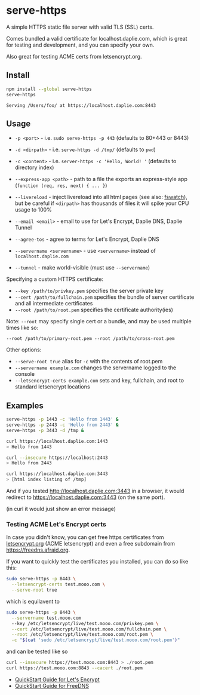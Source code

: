 serve-https
===========

A simple HTTPS static file server with valid TLS (SSL) certs.

Comes bundled a valid certificate for localhost.daplie.com,
which is great for testing and development, and you can specify your own.

Also great for testing ACME certs from letsencrypt.org.

Install
-------

```bash
npm install --global serve-https
serve-https
```

```
Serving /Users/foo/ at https://localhost.daplie.com:8443
```

Usage
-----

* `-p <port>` - i.e. `sudo serve-https -p 443` (defaults to 80+443 or 8443)
* `-d <dirpath>` - i.e. `serve-https -d /tmp/` (defaults to `pwd`)
* `-c <content>` - i.e. `server-https -c 'Hello, World! '` (defaults to directory index)
* `--express-app <path>` - path to a file the exports an express-style app (`function (req, res, next) { ... }`)
* `--livereload` - inject livereload into all html pages (see also: [fswatch](http://stackoverflow.com/a/13807906/151312)), but be careful if `<dirpath>` has thousands of files it will spike your CPU usage to 100%

* `--email <email>` - email to use for Let's Encrypt, Daplie DNS, Daplie Tunnel
* `--agree-tos` - agree to terms for Let's Encrypt, Daplie DNS
* `--servername <servername>` - use `<servername>` instead of `localhost.daplie.com`
* `--tunnel` - make world-visible (must use `--servername`)

Specifying a custom HTTPS certificate:

* `--key /path/to/privkey.pem` specifies the server private key
* `--cert /path/to/fullchain.pem` specifies the bundle of server certificate and all intermediate certificates
* `--root /path/to/root.pem` specifies the certificate authority(ies)

Note: `--root` may specify single cert or a bundle, and may be used multiple times like so:

```
--root /path/to/primary-root.pem --root /path/to/cross-root.pem
```

Other options:

* `--serve-root true` alias for `-c` with the contents of root.pem
* `--servername example.com` changes the servername logged to the console
* `--letsencrypt-certs example.com` sets and key, fullchain, and root to standard letsencrypt locations

Examples
--------

```bash
serve-https -p 1443 -c 'Hello from 1443' &
serve-https -p 2443 -c 'Hello from 2443' &
serve-https -p 3443 -d /tmp &

curl https://localhost.daplie.com:1443
> Hello from 1443

curl --insecure https://localhost:2443
> Hello from 2443

curl https://localhost.daplie.com:3443
> [html index listing of /tmp]
```

And if you tested <http://localhost.daplie.com:3443> in a browser,
it would redirect to <https://localhost.daplie.com:3443> (on the same port).

(in curl it would just show an error message)

### Testing ACME Let's Encrypt certs

In case you didn't know, you can get free https certificates from
[letsencrypt.org](https://letsencrypt.org)
(ACME letsencrypt)
and even a free subdomain from <https://freedns.afraid.org>.

If you want to quickly test the certificates you installed,
you can do so like this:

```bash
sudo serve-https -p 8443 \
  --letsencrypt-certs test.mooo.com \
  --serve-root true
```

which is equilavent to

```bash
sudo serve-https -p 8443 \
  --servername test.mooo.com
  --key /etc/letsencrypt/live/test.mooo.com/privkey.pem \
  --cert /etc/letsencrypt/live/test.mooo.com/fullchain.pem \
  --root /etc/letsencrypt/live/test.mooo.com/root.pem \
  -c "$(cat 'sudo /etc/letsencrypt/live/test.mooo.com/root.pem')"
```

and can be tested like so

```bash
curl --insecure https://test.mooo.com:8443 > ./root.pem
curl https://test.mooo.com:8843 --cacert ./root.pem
```

* [QuickStart Guide for Let's Encrypt](https://coolaj86.com/articles/lets-encrypt-on-raspberry-pi/)
* [QuickStart Guide for FreeDNS](https://coolaj86.com/articles/free-dns-hosting-with-freedns-afraid-org.html)
